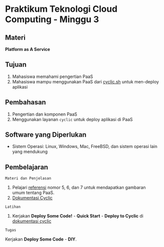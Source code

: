# Praktikum Teknologi Cloud Computing - Minggu 3

## Materi

**Platform as A Service**

## Tujuan

1. Mahasiswa memahami pengertian PaaS
2. Mahasiswa mampu menggunakan PaaS dari [cyclic.sh](https://cyclic.sh) untuk men-deploy aplikasi

## Pembahasan

1. Pengertian dan komponen PaaS
2. Menggunakan layanan `cyclic` untuk deploy aplikasi di PaaS

## Software yang Diperlukan

* Sistem Operasi: Linux, Windows, Mac, FreeBSD, dan sistem operasi lain yang mendukung 

## Pembelajaran

```
Materi dan Penjelasan
```

1. Pelajari [referensi](https://github.com/oldstager/academic/blob/master/silabi/teknologi-cloud-computing.md) nomor 5, 6, dan 7 untuk mendapatkan gambaran umum tentang PaaS.
2. [Dokumentasi Cyclic](https://docs.cyclic.sh/)

```
Latihan
```

1.  Kerjakan **Deploy Some Code!** - **Quick Start** - **Deploy to Cyclic** di [dokumentasi cyclic](https://docs.cyclic.sh/)

```
Tugas
```

Kerjakan **Deploy Some Code** - **DIY**.
